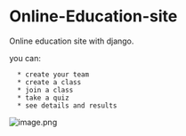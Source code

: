 # Online-Education-site
Online education site with django.

you can:


      * create your team
      * create a class
      * join a class
      * take a quiz
      * see details and results

![image.png](https://i.postimg.cc/rpc6fnrf/image.png)
